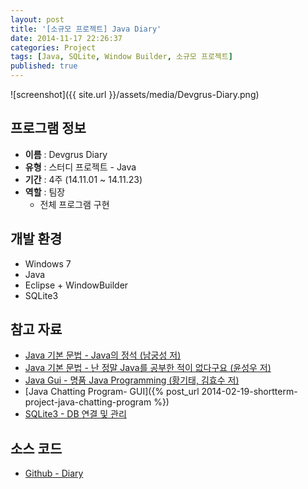 ```yaml
---
layout: post
title: '[소규모 프로젝트] Java Diary'
date: 2014-11-17 22:26:37
categories: Project
tags: [Java, SQLite, Window Builder, 소규모 프로젝트]
published: true
---
```


![screenshot]({{ site.url }}/assets/media/Devgrus-Diary.png)

## 프로그램 정보

* **이름** : Devgrus Diary
* **유형** : 스터디 프로젝트 - Java
* **기간** : 4주 (14.11.01 ~ 14.11.23)
* **역할** : 팀장
	* 전체 프로그램 구현

## 개발 환경

* Windows 7
* Java
* Eclipse + WindowBuilder
* SQLite3

## 참고 자료

* [Java 기본 문법 - Java의 정석 (남궁성 저)](http://book.naver.com/bookdb/book_detail.nhn?bid=6232200)
* [Java 기본 문법 - 난 정말 Java를 공부한 적이 없다구요 (윤성우 저)](http://book.naver.com/bookdb/book_detail.nhn?bid=6056781)
* [Java Gui - 명품 Java Programming (황기태, 김효수 저)](http://book.naver.com/bookdb/book_detail.nhn?bid=7145227)
* [Java Chatting Program- GUI]({% post_url 2014-02-19-shortterm-project-java-chatting-program %})
* [SQLite3 - DB 연결 및 관리](https://bitbucket.org/xerial/sqlite-jdbc)

## 소스 코드

* [Github - Diary](https://github.com/egaoneko/Diary)




